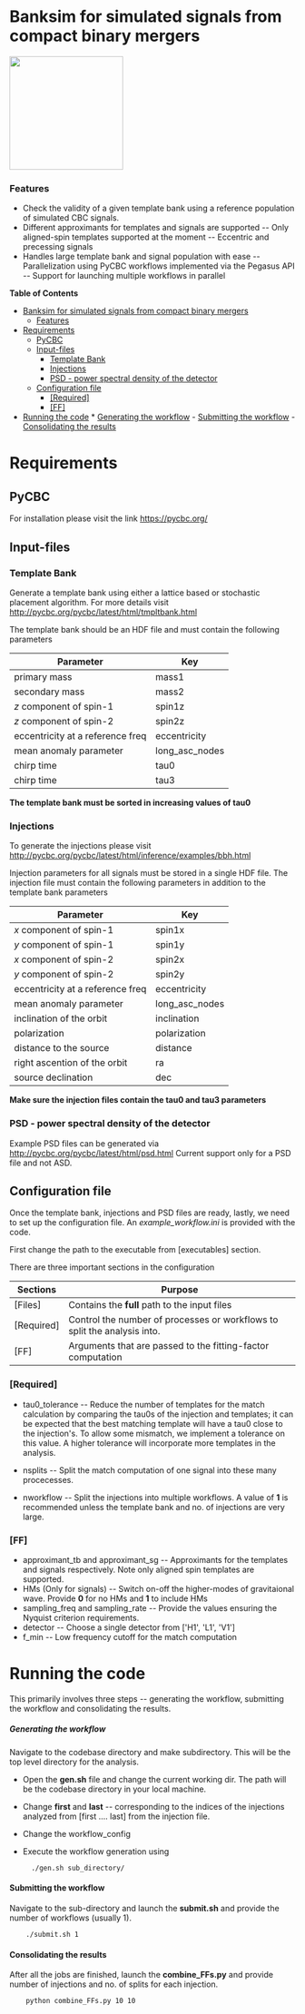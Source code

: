 
# Banksim for simulated signals from compact binary mergers

<img src="https://user-images.githubusercontent.com/57347943/212838481-5f67c0d0-1607-4c69-9b72-f9c6143735b0.png" width="200"/>


### Features

- Check the validity of a given template bank using a reference population of simulated CBC signals.
- Different approximants for templates and signals are supported
-- Only aligned-spin templates supported at the moment
--  Eccentric and precessing signals
- Handles large template bank and signal population with ease 
-- Parallelization using PyCBC workflows implemented via the Pegasus API
-- Support for launching multiple workflows in parallel

**Table of Contents**
- [Banksim for simulated signals from compact binary mergers](#banksim-for-simulated-signals-from-compact-binary-mergers)
    + [Features](#features)
- [Requirements](#requirements)
  * [PyCBC](#pycbc)
  * [Input-files](#input-files)
    + [Template Bank](#template-bank)
    + [Injections](#injections)
    + [PSD - power spectral density of the detector](#psd---power-spectral-density-of-the-detector)
  * [Configuration file](#configuration-file)
    + [[Required]](#-required-)
    + [[FF]](#FF)
- [Running the code](#running-the-code)
        * [Generating the workflow](#generating-the-workflow)
      - [Submitting the workflow](#submitting-the-workflow)
      - [Consolidating the results](#consolidating-the-results)

# Requirements
## PyCBC
For installation please visit the link https://pycbc.org/

## Input-files
### Template Bank
Generate a template bank using either a lattice based or stochastic placement algorithm. For more details visit http://pycbc.org/pycbc/latest/html/tmpltbank.html

The template bank should be an HDF file and must contain the following parameters 

Parameter | Key
------------- | -------------
primary mass | mass1
secondary mass | mass2
*z* component of spin-1  |  spin1z
*z* component of spin-2  |  spin2z
eccentricity at a reference freq | eccentricity
mean anomaly parameter | long_asc_nodes
chirp time | tau0
chirp time | tau3

**The template bank must be sorted in increasing values of tau0**

### Injections
To generate the injections please visit http://pycbc.org/pycbc/latest/html/inference/examples/bbh.html

Injection parameters for all signals must be stored in a single HDF file.
The injection file must contain the following parameters in addition to the template bank parameters

Parameter | Key
------------- | -------------
*x* component of spin-1  |  spin1x
*y* component of spin-1  |  spin1y
*x* component of spin-2  |  spin2x
*y* component of spin-2  |  spin2y
eccentricity at a reference freq | eccentricity
mean anomaly parameter | long_asc_nodes
inclination of the orbit | inclination
polarization |  polarization
distance to the source | distance
right ascention of the orbit | ra 
source declination | dec

**Make sure the injection files contain the tau0 and tau3 parameters**

### PSD - power spectral density of the detector

Example PSD files can be generated via http://pycbc.org/pycbc/latest/html/psd.html
Current support only for a PSD file and not ASD.

## Configuration file

Once the template bank, injections and PSD files are ready, lastly, we need to set up the configuration file. An *example_workflow.ini*  is provided with the code.

First change the path to the executable from [executables]  section.

There are three important sections in the configuration 

Sections | Purpose
------------- | -------------
[Files]  | Contains the **full** path to the input files
[Required]  | Control the number of processes or workflows to split the analysis into.
[FF] | Arguments that are passed to the fitting-factor computation

### [Required]
+ tau0_tolerance -- Reduce the number of templates for the match calculation by comparing the tau0s of the injection and templates; it can be expected that the best matching template will have a tau0 close to the injection's. To allow some mismatch, we implement a tolerance on this value. A higher tolerance will incorporate more templates in the analysis.

+ nsplits -- Split the match computation of one signal into these many procecesses.

+ nworkflow -- Split the injections into multiple workflows. A value of **1** is recommended unless the template bank and no. of injections are very large.

### [FF]
+ approximant_tb and approximant_sg -- Approximants for the templates and signals respectively. Note only aligned spin templates are supported.
+ HMs (Only for signals)   -- Switch on-off the higher-modes of gravitaional wave. Provide **0** for no HMs and **1** to include HMs
+ sampling_freq and sampling_rate -- Provide the values ensuring the Nyquist criterion requirements.
+ detector -- Choose a single detector from ['H1', 'L1', 'V1']
+ f_min -- Low frequency cutoff for the match computation



# Running the code

This primarily involves three steps -- generating the workflow, submitting the workflow and consolidating the results.

##### Generating the workflow

Navigate to the codebase directory and make subdirectory. This will be the top level directory for the analysis. 

+ Open the **gen.sh** file and change the current working dir. The path will be the codebase directory in your local machine.
+  Change **first** and **last** --  corresponding to the indices of the injections analyzed from [first .... last] from the injection file.
+  Change the workflow_config

+ Execute the workflow generation using

    
        ./gen.sh sub_directory/
    
	

#### Submitting the workflow
Navigate to the sub-directory and launch the **submit.sh** and provide the number of workflows (usually 1).
    
        ./submit.sh 1
    
	
#### Consolidating the results
After all the jobs are finished, launch the **combine_FFs.py** and provide number of injections and no. of splits for each injection.

    
        python combine_FFs.py 10 10
    
